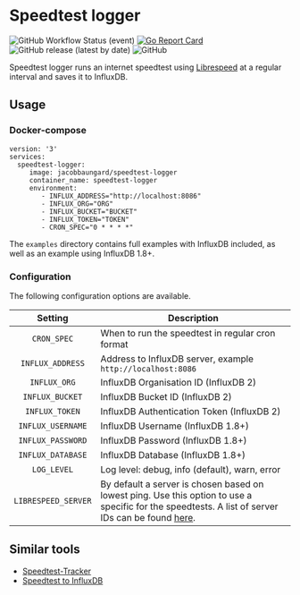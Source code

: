 # Speedtest logger
![GitHub Workflow Status (event)](https://img.shields.io/github/workflow/status/jacobbaungard/speedtest-logger/CI)
[![Go Report Card](https://goreportcard.com/badge/github.com/jacobbaungard/speedtest-logger)](https://goreportcard.com/report/github.com/jacobbaungard/speedtest-logger)
![GitHub release (latest by date)](https://img.shields.io/github/v/release/jacobbaungard/speedtest-logger)
![GitHub](https://img.shields.io/github/license/jacobbaungard/speedtest-logger)

Speedtest logger runs an internet speedtest using
[Librespeed](https://librespeed.org/) at a regular interval and saves it to
InfluxDB.

## Usage

### Docker-compose

```
version: '3'
services:
  speedtest-logger:
     image: jacobbaungard/speedtest-logger
     container_name: speedtest-logger
     environment:
        - INFLUX_ADDRESS="http://localhost:8086"
        - INFLUX_ORG="ORG"
        - INFLUX_BUCKET="BUCKET"
        - INFLUX_TOKEN="TOKEN"
        - CRON_SPEC="0 * * * *"
```

The `examples` directory contains full examples with InfluxDB included, as
well as an example using InfluxDB 1.8+.

### Configuration

The following configuration options are available.

|     Setting               |   Description                                                  |
|     :----:                |   ---                                                          |
|     `CRON_SPEC`           |   When to run the speedtest in regular cron format             |
|     `INFLUX_ADDRESS`      |   Address to InfluxDB server, example `http://localhost:8086`  |
|     `INFLUX_ORG`          |   InfluxDB Organisation ID (InfluxDB 2)                        |
|     `INFLUX_BUCKET`       |   InfluxDB Bucket ID (InfluxDB 2)                              |
|     `INFLUX_TOKEN`        |   InfluxDB Authentication Token (InfluxDB 2)                   |
|     `INFLUX_USERNAME`     |   InfluxDB Username (InfluxDB 1.8+)                            |
|     `INFLUX_PASSWORD`     |   InfluxDB Password (InfluxDB 1.8+)                            |
|     `INFLUX_DATABASE`     |   InfluxDB Database (InfluxDB 1.8+)                            |
|     `LOG_LEVEL`           |   Log level: debug, info (default), warn, error                |
|     `LIBRESPEED_SERVER`   |   By default a server is chosen based on lowest ping. Use this option to use a specific for the speedtests. A list of server IDs can be found [here](https://librespeed.org/backend-servers/servers.php).          |

## Similar tools
- [Speedtest-Tracker](https://github.com/henrywhitaker3/Speedtest-Tracker)
- [Speedtest to InfluxDB](https://github.com/aidengilmartin/speedtest-to-influxdb)
